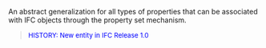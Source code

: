 ﻿An abstract generalization for all types of properties that can be associated with IFC objects through the property set mechanism.

> <font color="#0000FF" size="-1">HISTORY: New entity in IFC Release 1.0
		  </font>
>